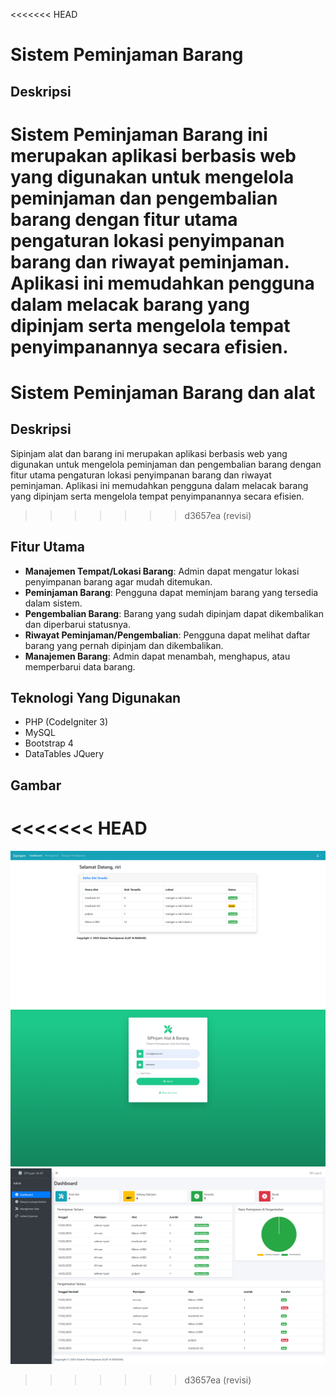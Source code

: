 <<<<<<< HEAD
# Sistem Peminjaman Barang

## Deskripsi

Sistem Peminjaman Barang ini merupakan aplikasi berbasis web yang digunakan untuk mengelola peminjaman dan pengembalian barang dengan fitur utama pengaturan lokasi penyimpanan barang dan riwayat peminjaman. Aplikasi ini memudahkan pengguna dalam melacak barang yang dipinjam serta mengelola tempat penyimpanannya secara efisien.
=======
# Sistem Peminjaman Barang dan alat

## Deskripsi

Sipinjam alat dan barang ini merupakan aplikasi berbasis web yang digunakan untuk mengelola peminjaman dan pengembalian barang dengan fitur utama pengaturan lokasi penyimpanan barang dan riwayat peminjaman. Aplikasi ini memudahkan pengguna dalam melacak barang yang dipinjam serta mengelola tempat penyimpanannya secara efisien.
>>>>>>> d3657ea (revisi)

## Fitur Utama

- **Manajemen Tempat/Lokasi Barang**: Admin dapat mengatur lokasi penyimpanan barang agar mudah ditemukan.
- **Peminjaman Barang**: Pengguna dapat meminjam barang yang tersedia dalam sistem.
- **Pengembalian Barang**: Barang yang sudah dipinjam dapat dikembalikan dan diperbarui statusnya.
- **Riwayat Peminjaman/Pengembalian**: Pengguna dapat melihat daftar barang yang pernah dipinjam dan dikembalikan.
- **Manajemen Barang**: Admin dapat menambah, menghapus, atau memperbarui data barang.

## Teknologi Yang Digunakan

- PHP (CodeIgniter 3)
- MySQL
- Bootstrap 4
- DataTables JQuery

## Gambar
<<<<<<< HEAD
=======
![Homepage](screenshot/user.png)
![login](screenshot/login.png)
![Dashboard](screenshot/dashboard.png)
>>>>>>> d3657ea (revisi)

